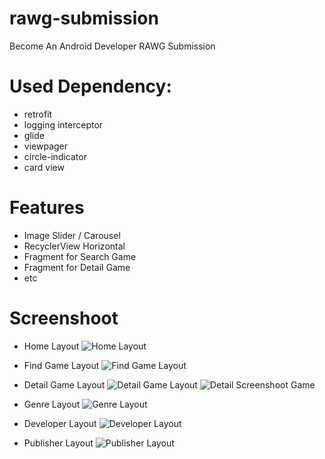 # rawg-submission
Become An Android Developer RAWG Submission

# Used Dependency:
- retrofit
- logging interceptor
- glide
- viewpager
- circle-indicator
- card view

# Features
- Image Slider / Carousel
- RecyclerView Horizontal
- Fragment for Search Game
- Fragment for Detail Game
- etc

# Screenshoot

- Home Layout
![Home Layout](https://i.ibb.co/r4RD5zc/Screenshot-20221118-001928.png)

- Find Game Layout
![Find Game Layout](https://i.ibb.co/VJnWqjL/Screenshot-20221118-002050.png)

- Detail Game Layout
![Detail Game Layout](https://i.ibb.co/k3D2Xw7/Screenshot-20221118-002006.png)
![Detail Screenshoot Game](https://i.ibb.co/ZN7Nr0G/Screenshot-20221118-002022.png)

- Genre Layout
![Genre Layout](https://i.ibb.co/kDZ7Bf4/Screenshot-20221119-165440.png)

- Developer Layout
![Developer Layout](https://i.ibb.co/y41mXHS/Screenshot-20221119-165505.png)

- Publisher Layout
![Publisher Layout](https://i.ibb.co/m9N3JjY/Screenshot-20221119-165531.png)
